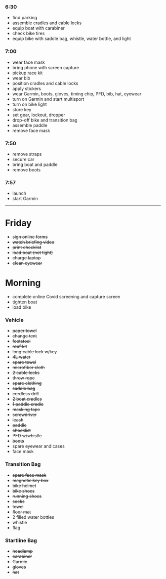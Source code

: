 ### 6:30

- find parking
- assemble cradles and cable locks
- equip boat with carabiner
- check bike tires
- equip bike with saddle bag, whistle, water bottle, and light

### 7:00

- wear face mask
- bring phone with screen capture
- pickup race kit
- wear bib
- position cradles and cable locks
- apply stickers
- wear Garmin, boots, gloves, timing chip, PFD, bib, hat, eyewear
- turn on Garmin and start multisport
- turn on bike light
- store key
- set gear, lockout, dropper
- drop-off bike and transition bag
- assemble paddle
- remove face mask

### 7:50

- remove straps
- secure car
- bring boat and paddle
- remove boots

### 7:57

- launch
- start Garmin

---

# Friday

- ~~sign online forms~~
- ~~watch briefing video~~
- ~~print checklist~~
- ~~load boat (not tight)~~
- ~~charge laptop~~
- ~~clean eyewear~~

# Morning

- complete online Covid screening and capture screen
- tighten boat
- load bike

### Vehicle

- ~~paper towel~~
- ~~change tent~~
- ~~footstool~~
- ~~roof kit~~
- ~~long cable lock w/key~~
- ~~4L water~~
- ~~spare towel~~
- ~~microfiber cloth~~
- ~~2 cable locks~~
- ~~throw rope~~
- ~~spare clothing~~
- ~~saddle bag~~
- ~~cordless drill~~
- ~~2 boat cradles~~
- ~~1 paddle cradle~~
- ~~masking tape~~
- ~~screwdriver~~
- ~~leash~~
- ~~paddle~~
- ~~checklist~~
- ~~PFD w/whistle~~
- ~~boots~~
- spare eyewear and cases
- face mask

### Transition Bag

- ~~spare face mask~~
- ~~magnetic key box~~
- ~~bike helmet~~
- ~~bike shoes~~
- ~~running shoes~~
- ~~socks~~
- ~~towel~~
- ~~floor mat~~
- 2 filled water bottles
- whistle
- flag

### Startline Bag

- ~~headlamp~~
- ~~carabiner~~
- ~~Garmin~~
- ~~gloves~~
- ~~hat~~
